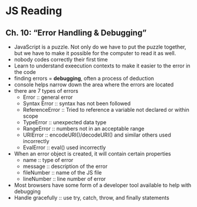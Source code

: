# JS Reading

## Ch. 10: “Error Handling & Debugging”

- JavaScript is a puzzle. Not only do we have to put the puzzle together, but we have to make it possible for the computer to read it as well. 
- nobody codes correctly their first time
- Learn to understand exeecution contexts to make it easier to the error in the code
- finding errors  = **debugging**, often a process of deduction
- console helps narrow down the area where the errors are located
- there are 7 types of errors
    - Error :: general error
    - Syntax Error :: syntax has not been followed
    - ReferenceError :: Tried to reference a variable not declared or within scope
    - TypeError :: unexpected data type
    - RangeError :: numbers not in an acceptable range
    - URIError :: encodeURI()/decodeURI() and similar others used incorrectly
    - EvalError :: eval() used incorrectly
- When an error object is created, it will contain certain properties
    - name :: type of error
    - message :: description of the error
    - fileNumber :: name of the JS file
    - lineNumber :: line number of error
- Most browsers have some form of a developer tool available to help with debugging
- Handle gracefully :: use try, catch, throw, and finally statements